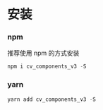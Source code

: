 # 安装

### npm 

推荐使用 npm 的方式安装

```js
npm i cv_components_v3 -S
```
 

### yarn 

```js
yarn add cv_components_v3 -S
```